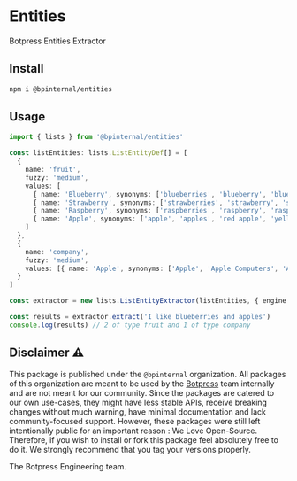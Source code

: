 # Entities

Botpress Entities Extractor

## Install

```bash
npm i @bpinternal/entities
```

## Usage

```ts
import { lists } from '@bpinternal/entities'

const listEntities: lists.ListEntityDef[] = [
  {
    name: 'fruit',
    fuzzy: 'medium',
    values: [
      { name: 'Blueberry', synonyms: ['blueberries', 'blueberry', 'blue berries', 'blue berry'] },
      { name: 'Strawberry', synonyms: ['strawberries', 'strawberry', 'straw berries', 'straw berry'] },
      { name: 'Raspberry', synonyms: ['raspberries', 'raspberry', 'rasp berries', 'rasp berry'] },
      { name: 'Apple', synonyms: ['apple', 'apples', 'red apple', 'yellow apple'] }
    ]
  },
  {
    name: 'company',
    fuzzy: 'medium',
    values: [{ name: 'Apple', synonyms: ['Apple', 'Apple Computers', 'Apple Corporation', 'Apple Inc'] }]
  }
]

const extractor = new lists.ListEntityExtractor(listEntities, { engine: 'wasm' })

const results = extractor.extract('I like blueberries and apples')
console.log(results) // 2 of type fruit and 1 of type company
```

## Disclaimer ⚠️

This package is published under the `@bpinternal` organization. All packages of this organization are meant to be used by the [Botpress](https://github.com/botpress/botpress) team internally and are not meant for our community. Since the packages are catered to our own use-cases, they might have less stable APIs, receive breaking changes without much warning, have minimal documentation and lack community-focused support. However, these packages were still left intentionally public for an important reason : We Love Open-Source. Therefore, if you wish to install or fork this package feel absolutely free to do it. We strongly recommend that you tag your versions properly.

The Botpress Engineering team.
